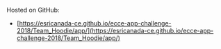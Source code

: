 Hosted on GitHub:

- [https://esricanada-ce.github.io/ecce-app-challenge-2018/Team_Hoodie/app/](https://esricanada-ce.github.io/ecce-app-challenge-2018/Team_Hoodie/app/)